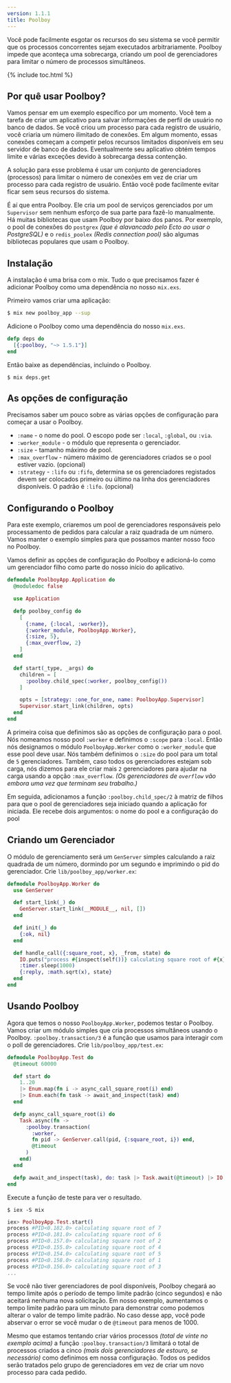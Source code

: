 ```yaml
---
version: 1.1.1
title: Poolboy
---
```


Você pode facilmente esgotar os recursos do seu sistema se você permitir que os processos concorrentes sejam executados arbitrariamente. Poolboy impede que aconteça uma sobrecarga, criando um pool de gerenciadores para limitar o número de processos simultâneos.

{% include toc.html %}

## Por quê usar Poolboy?

Vamos pensar em um exemplo específico por um momento. Você tem a tarefa de criar um aplicativo para salvar informações de perfil de usuário no banco de dados. Se você criou um processo para cada registro de usuário, você criaria um número ilimitado de conexões. Em algum momento, essas conexões começam a competir pelos recursos limitados disponíveis em seu servidor de banco de dados. Eventualmente seu aplicativo obtém tempos limite e várias exceções devido à sobrecarga dessa contenção.

A solução para esse problema é usar um conjunto de gerenciadores (processos) para limitar o número de conexões em vez de criar um processo para cada registro de usuário. Então você pode facilmente evitar ficar sem seus recursos do sistema.

É aí que entra Poolboy. Ele cria um pool de serviços gerenciados por um `Supervisor` sem nenhum esforço de sua parte para fazê-lo manualmente. Há muitas bibliotecas que usam Poolboy por baixo dos panos. Por exemplo, o pool de conexões do `postgrex` *(que é alavancado pelo Ecto ao usar o PostgreSQL)* e o `redis_poolex` *(Redis connection pool)* são algumas bibliotecas populares que usam o Poolboy.

## Instalação

A instalação é uma brisa com o mix. Tudo o que precisamos fazer é adicionar Poolboy como uma dependência no nosso `mix.exs`.

Primeiro vamos criar uma aplicação:

```bash
$ mix new poolboy_app --sup
```

Adicione o Poolboy como uma dependência do nosso `mix.exs`.

```elixir
defp deps do
  [{:poolboy, "~> 1.5.1"}]
end
```

Então baixe as dependências, incluindo o Poolboy.
```shell
$ mix deps.get
```

## As opções de configuração

Precisamos saber um pouco sobre as várias opções de configuração para começar a usar o Poolboy.

* `:name` - o nome do pool. O escopo pode ser `:local`, `:global`, ou `:via`.
* `:worker_module` - o módulo que representa o gerenciador.
* `:size` - tamanho máximo de pool.
* `:max_overflow` - número máximo de gerenciadores criados se o pool estiver vazio. (opcional)
* `:strategy` - `:lifo` ou `:fifo`, determina se os gerenciadores registados devem ser colocados primeiro ou último na linha dos gerenciadores disponíveis. O padrão é `:lifo`. (opcional)

## Configurando o Poolboy

Para este exemplo, criaremos um pool de gerenciadores responsáveis pelo processamento de pedidos para calcular a raiz quadrada de um número. Vamos manter o exemplo simples para que possamos manter nosso foco no Poolboy.

Vamos definir as opções de configuração do Poolboy e adicioná-lo como um gerenciador filho como parte do nosso início do aplicativo.

```elixir
defmodule PoolboyApp.Application do
  @moduledoc false

  use Application

  defp poolboy_config do
    [
      {:name, {:local, :worker}},
      {:worker_module, PoolboyApp.Worker},
      {:size, 5},
      {:max_overflow, 2}
    ]
  end

  def start(_type, _args) do
    children = [
      :poolboy.child_spec(:worker, poolboy_config())
    ]

    opts = [strategy: :one_for_one, name: PoolboyApp.Supervisor]
    Supervisor.start_link(children, opts)
  end
end
```

A primeira coisa que definimos são as opções de configuração para o pool. Nós nomeamos nosso pool `:worker` e definimos o `:scope` para `:local`. Então nós designamos o módulo `PoolboyApp.Worker`  como o `:worker_module` que esse pool deve usar. Nós também definimos o `:size` do pool para um total de `5` gerenciadores. Também, caso todos os gerenciadores estejam sob carga, nós dizemos para ele criar mais `2` gerenciadores para ajudar na carga usando a opção `:max_overflow`. *(Os gerenciadores de `overflow` vão embora uma vez que terminam seu trabalho.)*

Em seguida, adicionamos a função `:poolboy.child_spec/2` à matriz de filhos para que o pool de gerenciadores seja iniciado quando a aplicação for iniciada. Ele recebe dois argumentos: o nome do pool e a configuração do pool

## Criando um Gerenciador
O módulo de gerenciamento será um `GenServer` simples calculando a raiz quadrada de um número, dormindo por um segundo e imprimindo o pid do gerenciador. Crie `lib/poolboy_app/worker.ex`:

```elixir
defmodule PoolboyApp.Worker do
  use GenServer

  def start_link(_) do
    GenServer.start_link(__MODULE__, nil, [])
  end

  def init(_) do
    {:ok, nil}
  end

  def handle_call({:square_root, x}, _from, state) do
    IO.puts("process #{inspect(self())} calculating square root of #{x}")
    :timer.sleep(1000)
    {:reply, :math.sqrt(x), state}
  end
end
```

## Usando Poolboy

Agora que temos o nosso `PoolboyApp.Worker`, podemos testar o Poolboy. Vamos criar um módulo simples que cria processos simultâneos usando o Poolboy. `:poolboy.transaction/3` é a função que usamos para interagir com o poll de gerenciadores. Crie `lib/poolboy_app/test.ex`:

```elixir
defmodule PoolboyApp.Test do
  @timeout 60000

  def start do
    1..20
    |> Enum.map(fn i -> async_call_square_root(i) end)
    |> Enum.each(fn task -> await_and_inspect(task) end)
  end

  defp async_call_square_root(i) do
    Task.async(fn ->
      :poolboy.transaction(
        :worker,
        fn pid -> GenServer.call(pid, {:square_root, i}) end,
        @timeout
      )
    end)
  end

  defp await_and_inspect(task), do: task |> Task.await(@timeout) |> IO.inspect()
end
```

Execute a função de teste para ver o resultado.

```shell
$ iex -S mix
```

```elixir
iex> PoolboyApp.Test.start()
process #PID<0.182.0> calculating square root of 7
process #PID<0.181.0> calculating square root of 6
process #PID<0.157.0> calculating square root of 2
process #PID<0.155.0> calculating square root of 4
process #PID<0.154.0> calculating square root of 5
process #PID<0.158.0> calculating square root of 1
process #PID<0.156.0> calculating square root of 3
...
```

Se você não tiver gerenciadores de pool disponíveis, Poolboy chegará ao tempo limite após o período de tempo limite padrão (cinco segundos) e não aceitará nenhuma nova solicitação. Em nosso exemplo, aumentamos o tempo limite padrão para um minuto para demonstrar como podemos alterar o valor de tempo limite padrão. No caso desse app, você pode abservar o error se você mudar o de `@timeout` para menos de 1000.

Mesmo que estamos tentando criar vários processos *(total de vinte no exemplo acima)* a função `:poolboy.transaction/3` limitará o total de processos criados a cinco *(mais dois gerenciadores de estouro, se necessário)* como definimos em nossa configuração. Todos os pedidos serão tratados pelo grupo de gerenciadores em vez de criar um novo processo para cada pedido.
